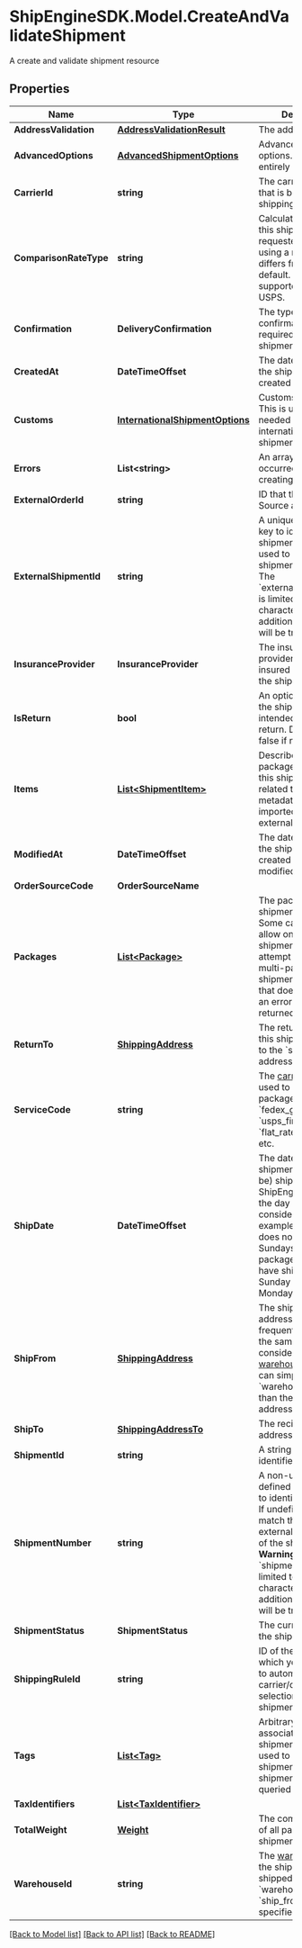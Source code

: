# ShipEngineSDK.Model.CreateAndValidateShipment
A create and validate shipment resource

## Properties

Name | Type | Description | Notes
------------ | ------------- | ------------- | -------------
**AddressValidation** | [**AddressValidationResult**](AddressValidationResult.md) | The address validation | [optional] 
**AdvancedOptions** | [**AdvancedShipmentOptions**](AdvancedShipmentOptions.md) | Advanced shipment options.  These are entirely optional. | [optional] 
**CarrierId** | **string** | The carrier account that is billed for the shipping charges | [optional] 
**ComparisonRateType** | **string** | Calculate a rate for this shipment with the requested carrier using a ratecard that differs from the default.  Only supported for UPS and USPS. | [optional] 
**Confirmation** | **DeliveryConfirmation** | The type of delivery confirmation that is required for this shipment. | [optional] 
**CreatedAt** | **DateTimeOffset** | The date and time that the shipment was created in ShipEngine. | [optional] [readonly] 
**Customs** | [**InternationalShipmentOptions**](InternationalShipmentOptions.md) | Customs information.  This is usually only needed for international shipments.  | [optional] 
**Errors** | **List&lt;string&gt;** | An array of errors that occurred while creating shipment. | [optional] [readonly] 
**ExternalOrderId** | **string** | ID that the Order Source assigned | [optional] 
**ExternalShipmentId** | **string** | A unique user-defined key to identify a shipment.  This can be used to retrieve the shipment.  &gt; **Warning:** The &#x60;external_shipment_id&#x60; is limited to 50 characters. Any additional characters will be truncated.  | [optional] 
**InsuranceProvider** | **InsuranceProvider** | The insurance provider to use for any insured packages in the shipment.  | [optional] 
**IsReturn** | **bool** | An optional indicator if the shipment is intended to be a return. Defaults to false if not provided.  | [optional] [default to false]
**Items** | [**List&lt;ShipmentItem&gt;**](ShipmentItem.md) | Describe the packages included in this shipment as related to potential metadata that was imported from external order sources  | [optional] 
**ModifiedAt** | **DateTimeOffset** | The date and time that the shipment was created or last modified. | [optional] [readonly] 
**OrderSourceCode** | **OrderSourceName** |  | [optional] 
**Packages** | [**List&lt;Package&gt;**](Package.md) | The packages in the shipment.  &gt; **Note:** Some carriers only allow one package per shipment.  If you attempt to create a multi-package shipment for a carrier that doesn&#39;t allow it, an error will be returned.  | [optional] 
**ReturnTo** | [**ShippingAddress**](ShippingAddress.md) | The return address for this shipment.  Defaults to the &#x60;ship_from&#x60; address.  | [optional] 
**ServiceCode** | **string** | The [carrier service](https://www.shipengine.com/docs/shipping/use-a-carrier-service/) used to ship the package, such as &#x60;fedex_ground&#x60;, &#x60;usps_first_class_mail&#x60;, &#x60;flat_rate_envelope&#x60;, etc.  | [optional] 
**ShipDate** | **DateTimeOffset** | The date that the shipment was (or will be) shipped.  ShipEngine will take the day of week into consideration. For example, if the carrier does not operate on Sundays, then a package that would have shipped on Sunday will ship on Monday instead.  | [optional] 
**ShipFrom** | [**ShippingAddress**](ShippingAddress.md) | The shipment&#39;s origin address. If you frequently ship from the same location, consider [creating a warehouse](https://www.shipengine.com/docs/reference/create-warehouse/).  Then you can simply specify the &#x60;warehouse_id&#x60; rather than the complete address each time.  | [optional] 
**ShipTo** | [**ShippingAddressTo**](ShippingAddressTo.md) | The recipient&#39;s mailing address | [optional] 
**ShipmentId** | **string** | A string that uniquely identifies the shipment | [optional] [readonly] 
**ShipmentNumber** | **string** | A non-unique user-defined number used to identify a shipment.  If undefined, this will match the external_shipment_id of the shipment.  &gt; **Warning:** The &#x60;shipment_number&#x60; is limited to 50 characters. Any additional characters will be truncated.  | [optional] 
**ShipmentStatus** | **ShipmentStatus** | The current status of the shipment | [optional] [readonly] 
**ShippingRuleId** | **string** | ID of the shipping rule, which you want to use to automate carrier/carrier service selection for the shipment  | [optional] 
**Tags** | [**List&lt;Tag&gt;**](Tag.md) | Arbitrary tags associated with this shipment.  Tags can be used to categorize shipments, and shipments can be queried by their tags.  | [optional] [readonly] 
**TaxIdentifiers** | [**List&lt;TaxIdentifier&gt;**](TaxIdentifier.md) |  | [optional] 
**TotalWeight** | [**Weight**](Weight.md) | The combined weight of all packages in the shipment | [optional] [readonly] 
**WarehouseId** | **string** | The [warehouse](https://www.shipengine.com/docs/shipping/ship-from-a-warehouse/) that the shipment is being shipped from.  Either &#x60;warehouse_id&#x60; or &#x60;ship_from&#x60; must be specified.  | [optional] 

[[Back to Model list]](../../README.md#documentation-for-models) [[Back to API list]](../../README.md#documentation-for-api-endpoints) [[Back to README]](../../README.md)

